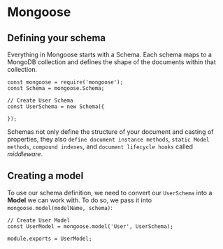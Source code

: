 # Mongoose
## Defining your schema
Everything in Mongoose starts with a Schema. Each schema maps to a MongoDB collection and defines the shape of the documents within that collection.
```
const mongoose = require('mongoose');
const Schema = mongoose.Schema;

// Create User Schema
const UserSchema = new Schema({

});
```
Schemas not only define the structure of your document and casting of properties, they also `define document instance methods`, `static Model methods`, `compound indexes`, and `document lifecycle hooks` called _middleware_.

## Creating a model
To use our schema definition, we need to convert our `UserSchema` into a **Model** we can work with. To do so, we pass it into `mongoose.model(modelName, schema)`:
```
// Create User Model
const UserModel = mongoose.model('User', UserSchema);

module.exports = UserModel;
```


